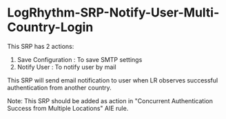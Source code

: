# LogRhythm-SRP-Notify-User-Multi-Country-Login

This SRP has 2 actions:

1. Save Configuration : To save SMTP settings
2. Notify User : To notify user by mail

This SRP will send email notification to user when LR observes successful authentication from another country.

Note: This SRP should be added as action in "Concurrent Authentication Success from Multiple Locations" AIE rule.
